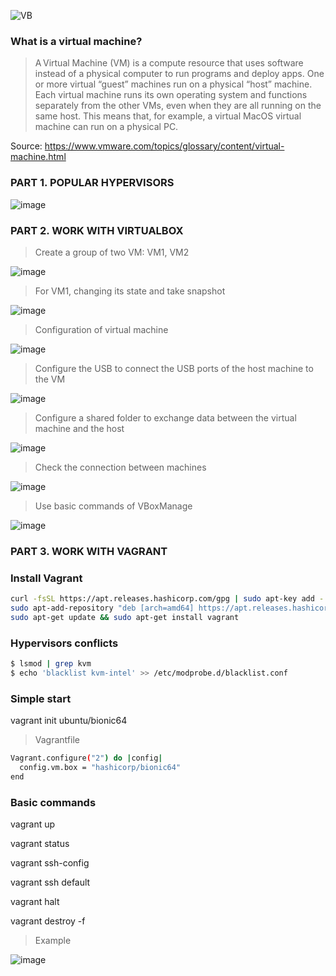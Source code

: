 ![VB](images/logo.png "VB")

### What is a virtual machine?
> A Virtual Machine (VM) is a compute resource that uses software instead of a physical computer to run programs and deploy apps. One or more virtual “guest” machines run on a physical “host” machine.  Each virtual machine runs its own operating system and functions separately from the other VMs, even when they are all running on the same host. This means that, for example, a virtual MacOS virtual machine can run on a physical PC.

Source: https://www.vmware.com/topics/glossary/content/virtual-machine.html

### PART 1. POPULAR HYPERVISORS

![image](images/hypervizors.png "image")


### PART 2. WORK WITH VIRTUALBOX

>Create a group of two VM: VM1, VM2

![image](images/im1.png "image")

>For VM1, changing its state and take snapshot

![image](images/im2.png "image")

>Configuration of virtual machine

![image](images/im3.png "image")

>Configure the USB to connect the USB ports of the host machine to the VM

![image](images/im4.png "image")

>Configure a shared folder to exchange data between the virtual machine and the host

![image](images/im5.png "image")

>Check  the  connection between machines

![image](images/im6.png "image")

>Use basic  commands  of  VBoxManage

![image](images/im7.png "image")


### PART 3. WORK WITH VAGRANT

### Install Vagrant
```bash
curl -fsSL https://apt.releases.hashicorp.com/gpg | sudo apt-key add -
sudo apt-add-repository "deb [arch=amd64] https://apt.releases.hashicorp.com $(lsb_release -cs) main"
sudo apt-get update && sudo apt-get install vagrant
```

### Hypervisors conflicts
```bash
$ lsmod | grep kvm
$ echo 'blacklist kvm-intel' >> /etc/modprobe.d/blacklist.conf
```

### Simple start
vagrant init ubuntu/bionic64

>Vagrantfile

```bash
Vagrant.configure("2") do |config|
  config.vm.box = "hashicorp/bionic64"
end
```

### Basic commands
vagrant up

vagrant status

vagrant ssh-config

vagrant ssh default

vagrant halt

vagrant destroy -f

>Example

![image](images/vagrant1.png "image")